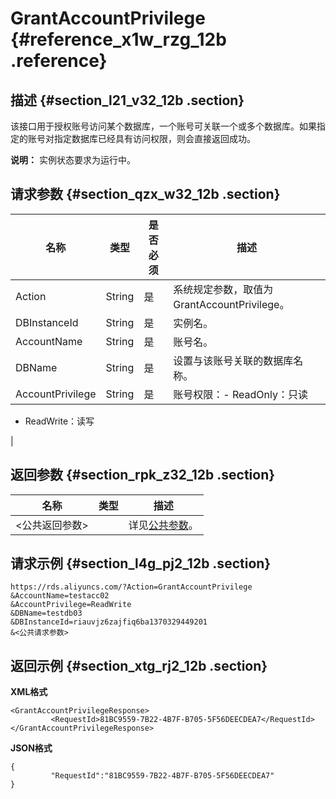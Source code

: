 # GrantAccountPrivilege {#reference_x1w_rzg_12b .reference}

## 描述 {#section_l21_v32_12b .section}

该接口用于授权账号访问某个数据库，一个账号可关联一个或多个数据库。如果指定的账号对指定数据库已经具有访问权限，则会直接返回成功。

**说明：** 实例状态要求为运行中。

## 请求参数 {#section_qzx_w32_12b .section}

|名称|类型|是否必须|描述|
|--|--|----|--|
|Action|String|是|系统规定参数，取值为GrantAccountPrivilege。|
|DBInstanceId|String|是|实例名。|
|AccountName|String|是|账号名。|
|DBName|String|是|设置与该账号关联的数据库名称。|
|AccountPrivilege|String|是|账号权限：-   ReadOnly：只读
-   ReadWrite：读写

|

## 返回参数 {#section_rpk_z32_12b .section}

|名称|类型|描述|
|--|--|--|
|<公共返回参数\>| |详见[公共参数](cn.zh-CN/API参考/使用API/公共参数.md#)。|

## 请求示例 {#section_l4g_pj2_12b .section}

```
https://rds.aliyuncs.com/?Action=GrantAccountPrivilege
&AccountName=testacc02
&AccountPrivilege=ReadWrite
&DBName=testdb03
&DBInstanceId=riauvjz6zajfiq6ba1370329449201
&<公共请求参数>
```

## 返回示例 {#section_xtg_rj2_12b .section}

**XML格式**

```
<GrantAccountPrivilegeResponse>
         <RequestId>81BC9559-7B22-4B7F-B705-5F56DEECDEA7</RequestId>
</GrantAccountPrivilegeResponse>
```

**JSON格式**

```
{
         "RequestId":"81BC9559-7B22-4B7F-B705-5F56DEECDEA7"
}
```

